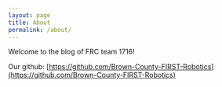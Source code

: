 ```yaml
---
layout: page
title: About
permalink: /about/
---
```


Welcome to the blog of FRC team 1716!

Our github: [https://github.com/Brown-County-FIRST-Robotics](https://github.com/Brown-County-FIRST-Robotics)
